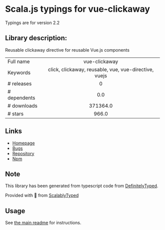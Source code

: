 
# Scala.js typings for vue-clickaway

Typings are for version 2.2

## Library description:
Reusable clickaway directive for reusable Vue.js components

|                    |                 |
| ------------------ | :-------------: |
| Full name          | vue-clickaway |
| Keywords           | click, clickaway, reusable, vue, vue-directive, vuejs |
| # releases         | 0 |
| # dependents       | 0.0 |
| # downloads        | 371364.0 |
| # stars            | 966.0 |

## Links
- [Homepage](https://github.com/simplesmiler/vue-clickaway)
- [Bugs](https://github.com/simplesmiler/vue-clickaway/issues)
- [Repository](https://github.com/simplesmiler/vue-clickaway)
- [Npm](https://www.npmjs.com/package/vue-clickaway)
    


## Note
This library has been generated from typescript code from [DefinitelyTyped](https://definitelytyped.org).

Provided with :purple_heart: from [ScalablyTyped](https://github.com/oyvindberg/ScalablyTyped)

## Usage
See [the main readme](../../readme.md) for instructions.


